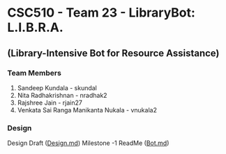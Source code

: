 # CSC510 - Team 23 - LibraryBot: L.I.B.R.A.
## (Library-Intensive Bot for Resource Assistance)
### Team Members
1. Sandeep Kundala - skundal 
2. Nita Radhakrishnan - nradhak2 
3. Rajshree Jain - rjain27 
4. Venkata Sai Ranga Manikanta Nukala - vnukala2
### Design 
Design Draft ([Design.md](https://github.ncsu.edu/csc510-fall2019/CSC510-23/blob/master/Design.md))
Milestone -1 ReadMe ([Bot.md](https://github.ncsu.edu/csc510-fall2019/CSC510-23/blob/master/Bot.md))
